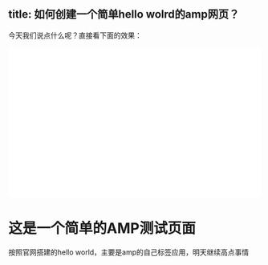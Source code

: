 title: 如何创建一个简单hello wolrd的amp网页？
---

今天我们说点什么呢？直接看下面的效果：
<iframe   width="100%" onload="this.height=window.getComputedStyle(this).width;" frameborder="0" src="/origin/helloAmp1.html"></iframe>
<iframe   width="100%" onload="this.height=window.getComputedStyle(this).width;" frameborder="0" src="/origin/helloAmp2.html"></iframe>
<!-- more --> 
 

# 这是一个简单的AMP测试页面
按照官网搭建的hello world，主要是amp的自己标签应用，明天继续高点事情 

    
 
